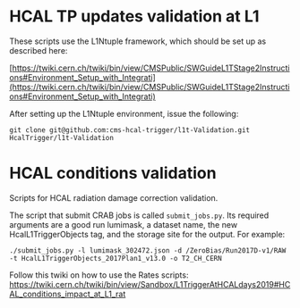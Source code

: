 
# HCAL TP updates validation at L1
These scripts use the L1Ntuple framework, which should be set up as described here:

[https://twiki.cern.ch/twiki/bin/view/CMSPublic/SWGuideL1TStage2Instructions#Environment_Setup_with_Integrati](https://twiki.cern.ch/twiki/bin/view/CMSPublic/SWGuideL1TStage2Instructions#Environment_Setup_with_Integrati)

After setting up the L1Ntuple environment, issue the following:
```
git clone git@github.com:cms-hcal-trigger/l1t-Validation.git HcalTrigger/l1t-Validation
```

# HCAL conditions validation 
Scripts for HCAL radiation damage correction validation.

The script that submit CRAB jobs is called `submit_jobs.py`. Its required arguments are a good run lumimask, a dataset name, the new HcalL1TriggerObjects tag, and the storage site for the output. For example:
```
./submit_jobs.py -l lumimask_302472.json -d /ZeroBias/Run2017D-v1/RAW -t HcalL1TriggerObjects_2017Plan1_v13.0 -o T2_CH_CERN
```
Follow this twiki on how to use the Rates scripts:
https://twiki.cern.ch/twiki/bin/view/Sandbox/L1TriggerAtHCALdays2019#HCAL_conditions_impact_at_L1_rat
